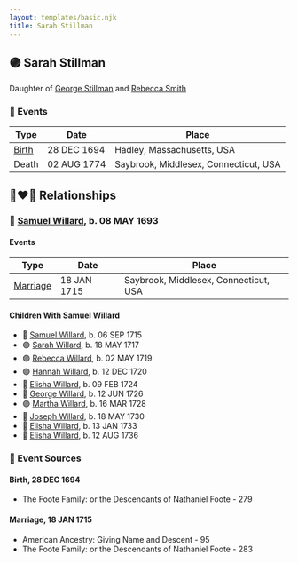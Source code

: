 ```yaml
---
layout: templates/basic.njk
title: Sarah Stillman
---
```

## 🟣 Sarah Stillman

Daughter of [George Stillman](/people/6/67040632) and [Rebecca Smith](/people/7/76162584)

### 📆 Events

Type | Date | Place
------ | ------ | ------
[Birth](#event-4560a13a-90c8-47c7-9b48-925e075a7192) | 28 DEC 1694 | Hadley, Massachusetts, USA
Death | 02 AUG 1774 | Saybrook, Middlesex, Connecticut, USA

## 👩‍❤️‍👨 Relationships

### 🔵 [Samuel Willard](/people/1/12362566), b. 08 MAY 1693

#### Events

Type | Date | Place
------ | ------ | ------
[Marriage](#event-dcd73015-301d-4f92-8cfc-02bb9f6f0c64) | 18 JAN 1715 | Saybrook, Middlesex, Connecticut, USA
#### Children With Samuel Willard
* 🔵 [Samuel Willard](/people/9/94843380), b. 06 SEP 1715
* 🟣 [Sarah Willard](/people/2/24374592), b. 18 MAY 1717
* 🟣 [Rebecca Willard](/people/6/62544636), b. 02 MAY 1719
* 🟣 [Hannah Willard](/people/7/75872420), b. 12 DEC 1720
* 🔵 [Elisha Willard](/people/6/625742), b. 09 FEB 1724
* 🔵 [George Willard](/people/3/31530910), b. 12 JUN 1726
* 🟣 [Martha Willard](/people/9/9026760), b. 16 MAR 1728
* 🔵 [Joseph Willard](/people/7/72246450), b. 18 MAY 1730
* 🔵 [Elisha Willard](/people/7/77525708), b. 13 JAN 1733
* 🔵 [Elisha Willard](/people/9/98758913), b. 12 AUG 1736
### 📰 Event Sources

#### <a id="event-4560a13a-90c8-47c7-9b48-925e075a7192"></a> Birth, 28 DEC 1694
* The Foote Family: or the Descendants of Nathaniel Foote  - 279

#### <a id="event-dcd73015-301d-4f92-8cfc-02bb9f6f0c64"></a> Marriage, 18 JAN 1715
* American Ancestry: Giving Name and Descent  - 95
* The Foote Family: or the Descendants of Nathaniel Foote  - 283
